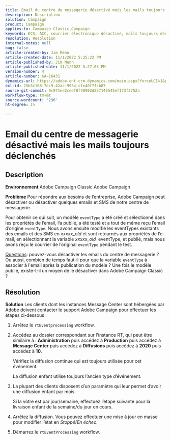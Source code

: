 ```yaml
---
title: Email du centre de messagerie désactivé mais les mails toujours déclenchés
description: Description
solution: Campaign
product: Campaign
applies-to: Campaign Classic,Campaign
keywords: KCS, ACC, courrier électronique désactivé, mails toujours déclenchés, Adobe Campaign Classic, Adobe Campaign, dépannage
resolution: Resolution
internal-notes: null
bug: false
article-created-by: Jim Menn
article-created-date: 11/1/2022 5:25:22 PM
article-published-by: Jim Menn
article-published-date: 11/1/2022 5:27:03 PM
version-number: 4
article-number: KA-16431
dynamics-url: https://adobe-ent.crm.dynamics.com/main.aspx?forceUCI=1&pagetype=entityrecord&etn=knowledgearticle&id=ded77429-0a5a-ed11-9561-6045bd006a22
exl-id: 25b3c168-7dc9-42ac-9954-cfe40f7fcb87
source-git-commit: 9c971ee2ceef8f48902d857145545ef173f3752a
workflow-type: tm+mt
source-wordcount: '296'
ht-degree: 1%

---
```


# Email du centre de messagerie désactivé mais les mails toujours déclenchés

## Description


<b>Environnement</b>
Adobe Campaign Classic Adobe Campaign

<b>Problème</b>
Pour répondre aux besoins de l’entreprise, Adobe Campaign peut désactiver ou désactiver quelques emails et SMS de notre centre de messagerie.

Pour obtenir ce qui suit, un modèle `eventType` a été créé et sélectionné dans les propriétés de l’email, l’a publié, a été testé et a tout de même reçu l’email d’origine `eventType`.
Nous avons ensuite modifié les eventTypes existants des emails et des SMS en *xxxxx_old* et sont retournés aux propriétés de l’e-mail, en sélectionnant la variable *xxxxx_old*  eventType, et publié, mais nous avons reçu le courrier de l’original `eventType` pendant le test.

<u>Questions</u>: pouvez-vous désactiver les emails du centre de messagerie ?
Ou aussi, combien de temps faut-il pour que la variable `eventType` à associer à l&#39;email après la publication du modèle ?
Une fois le modèle publié, existe-t-il un moyen de le désactiver dans Adobe Campaign Classic ?


## Résolution


<b>Solution</b>
Les clients dont les instances Message Center sont hébergées par Adobe doivent contacter le support Adobe Campaign pour effectuer les étapes ci-dessous :

1. Arrêtez le `rtEventprocessing` workflow.
2. Accédez au dossier correspondant sur l&#39;instance RT, qui peut être similaire à : <b>Administration</b> puis accédez à <b>Production</b> puis accédez à <b>Message Center</b> puis accédez à <b>Diffusions</b> puis accédez à <b>2020</b> puis accédez à <b>10</b>.

   Vérifiez la diffusion continue qui est toujours utilisée pour cet événement.

   La diffusion enfant utilise toujours l’ancien type d’événement.
3. La plupart des clients disposent d’un paramètre qui leur permet d’avoir une diffusion enfant par mois.

   Si la vôtre est par jour/semaine, effectuez l’étape suivante pour la livraison enfant de la semaine/du jour en cours.
4. Arrêtez la diffusion. Vous pouvez effectuer une mise à jour en masse pour modifier l’état en *Stoppé*/*En échec*.
5. Démarrez le `rtEventProcessing` workflow.

